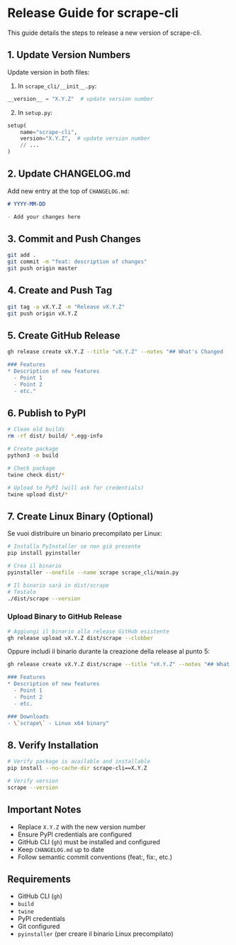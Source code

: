 # Release Guide for scrape-cli

This guide details the steps to release a new version of scrape-cli.

## 1. Update Version Numbers

Update version in both files:

1. In `scrape_cli/__init__.py`:
```python
__version__ = "X.Y.Z"  # update version number
```

2. In `setup.py`:
```python
setup(
    name="scrape-cli",
    version="X.Y.Z",  # update version number
    // ...
)
```

## 2. Update CHANGELOG.md

Add new entry at the top of `CHANGELOG.md`:

```markdown
# YYYY-MM-DD

- Add your changes here
```

## 3. Commit and Push Changes

```bash
git add .
git commit -m "feat: description of changes"
git push origin master
```

## 4. Create and Push Tag

```bash
git tag -a vX.Y.Z -m "Release vX.Y.Z"
git push origin vX.Y.Z
```

## 5. Create GitHub Release

```bash
gh release create vX.Y.Z --title "vX.Y.Z" --notes "## What's Changed

### Features
* Description of new features
  - Point 1
  - Point 2
  - etc."
```

## 6. Publish to PyPI

```bash
# Clean old builds
rm -rf dist/ build/ *.egg-info

# Create package
python3 -m build

# Check package
twine check dist/*

# Upload to PyPI (will ask for credentials)
twine upload dist/*
```

## 7. Create Linux Binary (Optional)

Se vuoi distribuire un binario precompilato per Linux:

```bash
# Installa PyInstaller se non già presente
pip install pyinstaller

# Crea il binario
pyinstaller --onefile --name scrape scrape_cli/main.py

# Il binario sarà in dist/scrape
# Testalo
./dist/scrape --version
```

### Upload Binary to GitHub Release

```bash
# Aggiungi il binario alla release GitHub esistente
gh release upload vX.Y.Z dist/scrape --clobber
```

Oppure includi il binario durante la creazione della release al punto 5:

```bash
gh release create vX.Y.Z dist/scrape --title "vX.Y.Z" --notes "## What's Changed

### Features
* Description of new features
  - Point 1
  - Point 2
  - etc.

### Downloads
- \`scrape\` - Linux x64 binary"
```

## 8. Verify Installation

```bash
# Verify package is available and installable
pip install --no-cache-dir scrape-cli==X.Y.Z

# Verify version
scrape --version
```

## Important Notes

- Replace `X.Y.Z` with the new version number
- Ensure PyPI credentials are configured
- GitHub CLI (`gh`) must be installed and configured
- Keep `CHANGELOG.md` up to date
- Follow semantic commit conventions (feat:, fix:, etc.)

## Requirements

- GitHub CLI (`gh`)
- `build`
- `twine`
- PyPI credentials
- Git configured
- `pyinstaller` (per creare il binario Linux precompilato)
